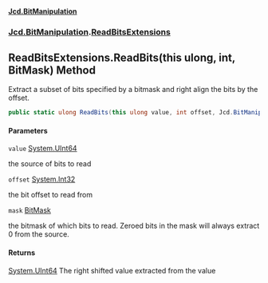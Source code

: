 #### [Jcd.BitManipulation](index.md 'index')
### [Jcd.BitManipulation](Jcd.BitManipulation.md 'Jcd.BitManipulation').[ReadBitsExtensions](Jcd.BitManipulation.ReadBitsExtensions.md 'Jcd.BitManipulation.ReadBitsExtensions')

## ReadBitsExtensions.ReadBits(this ulong, int, BitMask) Method

Extract a subset of bits specified by a bitmask and right align the bits by the offset.

```csharp
public static ulong ReadBits(this ulong value, int offset, Jcd.BitManipulation.BitMask mask);
```
#### Parameters

<a name='Jcd.BitManipulation.ReadBitsExtensions.ReadBits(thisulong,int,Jcd.BitManipulation.BitMask).value'></a>

`value` [System.UInt64](https://docs.microsoft.com/en-us/dotnet/api/System.UInt64 'System.UInt64')

the source of bits to read

<a name='Jcd.BitManipulation.ReadBitsExtensions.ReadBits(thisulong,int,Jcd.BitManipulation.BitMask).offset'></a>

`offset` [System.Int32](https://docs.microsoft.com/en-us/dotnet/api/System.Int32 'System.Int32')

the bit offset to read from

<a name='Jcd.BitManipulation.ReadBitsExtensions.ReadBits(thisulong,int,Jcd.BitManipulation.BitMask).mask'></a>

`mask` [BitMask](Jcd.BitManipulation.BitMask.md 'Jcd.BitManipulation.BitMask')

the bitmask of which bits to read.
Zeroed bits in the mask will always extract 0 from the source.

#### Returns

[System.UInt64](https://docs.microsoft.com/en-us/dotnet/api/System.UInt64 'System.UInt64')
The right shifted value extracted from the value